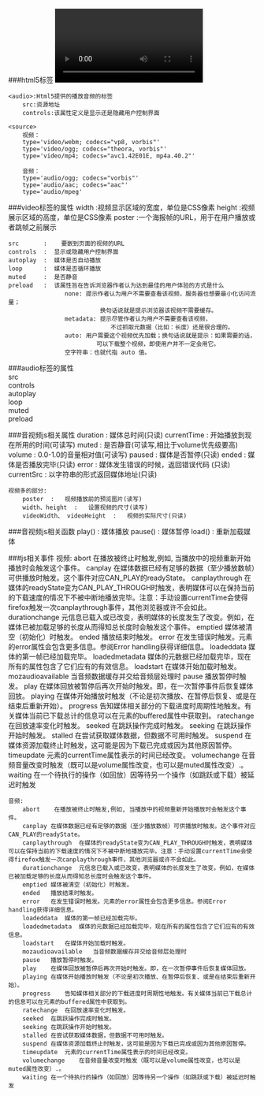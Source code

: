 ###html5标签
	<video>:Html5提供的播放视频的标签
		src:资源地址
		controls:该属性定义是显示还是隐藏用户控制界面
		
	<audio>:Html5提供的播放音频的标签
		src:资源地址
		controls:该属性定义是显示还是隐藏用户控制界面
		
	<source>
		视频：
		type='video/webm; codecs="vp8, vorbis"'
		type='video/ogg; codecs="theora, vorbis"'
		type='video/mp4; codecs="avc1.42E01E, mp4a.40.2"'
		
		音频：
		type='audio/ogg; codecs="vorbis"'
		type='audio/aac; codecs="aac"'
		type='audio/mpeg'
		

###video标签的属性
	width  :视频显示区域的宽度，单位是CSS像素
	height :视频展示区域的高度，单位是CSS像素
	poster :一个海报帧的URL，用于在用户播放或者跳帧之前展示
	
	src		  :	   要嵌到页面的视频的URL
	controls  :  显示或隐藏用户控制界面
	autoplay  :  媒体是否自动播放
	loop  	  :  媒体是否循环播放
	muted  	  :  是否静音
	preload   :  该属性旨在告诉浏览器作者认为达到最佳的用户体验的方式是什么
					none: 提示作者认为用户不需要查看该视频，服务器也想要最小化访问流量；
						      换句话说就是提示浏览器该视频不需要缓存。
					metadata: 提示尽管作者认为用户不需要查看该视频，
							     不过抓取元数据（比如：长度）还是很合理的。
					auto: 用户需要这个视频优先加载；换句话说就是提示：如果需要的话，
						     可以下载整个视频，即使用户并不一定会用它。
					空字符串：也就代指 auto 值。
					
###audio标签的属性	
	src		  
	controls  
	autoplay  
	loop  	  
	muted  	  
	preload   
	
	
###音视频js相关属性
	duration    :  媒体总时间(只读)
	currentTime :  开始播放到现在所用的时间(可读写)
	muted       :  是否静音(可读写,相比于volume优先级要高)
	volume      :  0.0-1.0的音量相对值(可读写)
	paused      :  媒体是否暂停(只读)
	ended       :  媒体是否播放完毕(只读)
	error       :  媒体发生错误的时候，返回错误代码 (只读)
	currentSrc  :  以字符串的形式返回媒体地址(只读)
	
	
	视频多的部分:
		poster  :   视频播放前的预览图片(读写)
		width、height  :   设置视频的尺寸(读写)
		videoWidth、 videoHeight  :   视频的实际尺寸(只读)


###音视频js相关函数
	play()  :  媒体播放
	pause()  :  媒体暂停
	load()  :  重新加载媒体


	
###js相关事件
	视频:
		abort	 在播放被终止时触发,例如, 当播放中的视频重新开始播放时会触发这个事件。
		canplay	在媒体数据已经有足够的数据（至少播放数帧）可供播放时触发。这个事件对应CAN_PLAY的readyState。
		canplaythrough	在媒体的readyState变为CAN_PLAY_THROUGH时触发，表明媒体可以在保持当前的下载速度的情况下不被中断地播放完毕。注意：手动设置currentTime会使得firefox触发一次canplaythrough事件，其他浏览器或许不会如此。
		durationchange	元信息已载入或已改变，表明媒体的长度发生了改变。例如，在媒体已被加载足够的长度从而得知总长度时会触发这个事件。
		emptied	媒体被清空（初始化）时触发。
		ended	播放结束时触发。
		error	在发生错误时触发。元素的error属性会包含更多信息。参阅Error handling获得详细信息。
		loadeddata	媒体的第一帧已经加载完毕。
		loadedmetadata	媒体的元数据已经加载完毕，现在所有的属性包含了它们应有的有效信息。
		loadstart	在媒体开始加载时触发。
		mozaudioavailable	当音频数据缓存并交给音频层处理时
		pause	播放暂停时触发。
		play	在媒体回放被暂停后再次开始时触发。即，在一次暂停事件后恢复媒体回放。
		playing	在媒体开始播放时触发（不论是初次播放、在暂停后恢复、或是在结束后重新开始）。
		progress	告知媒体相关部分的下载进度时周期性地触发。有关媒体当前已下载总计的信息可以在元素的buffered属性中获取到。
		ratechange	在回放速率变化时触发。
		seeked	在跳跃操作完成时触发。
		seeking	在跳跃操作开始时触发。
		stalled	在尝试获取媒体数据，但数据不可用时触发。
		suspend	在媒体资源加载终止时触发，这可能是因为下载已完成或因为其他原因暂停。
		timeupdate	元素的currentTime属性表示的时间已经改变。
		volumechange	在音频音量改变时触发（既可以是volume属性改变，也可以是muted属性改变）.。
		waiting	在一个待执行的操作（如回放）因等待另一个操作（如跳跃或下载）被延迟时触发

	音频:
		abort	 在播放被终止时触发,例如, 当播放中的视频重新开始播放时会触发这个事件。
		canplay	在媒体数据已经有足够的数据（至少播放数帧）可供播放时触发。这个事件对应CAN_PLAY的readyState。
		canplaythrough	在媒体的readyState变为CAN_PLAY_THROUGH时触发，表明媒体可以在保持当前的下载速度的情况下不被中断地播放完毕。注意：手动设置currentTime会使得firefox触发一次canplaythrough事件，其他浏览器或许不会如此。
		durationchange	元信息已载入或已改变，表明媒体的长度发生了改变。例如，在媒体已被加载足够的长度从而得知总长度时会触发这个事件。
		emptied	媒体被清空（初始化）时触发。
		ended	播放结束时触发。
		error	在发生错误时触发。元素的error属性会包含更多信息。参阅Error handling获得详细信息。
		loadeddata	媒体的第一帧已经加载完毕。
		loadedmetadata	媒体的元数据已经加载完毕，现在所有的属性包含了它们应有的有效信息。
		loadstart	在媒体开始加载时触发。
		mozaudioavailable	当音频数据缓存并交给音频层处理时
		pause	播放暂停时触发。
		play	在媒体回放被暂停后再次开始时触发。即，在一次暂停事件后恢复媒体回放。
		playing	在媒体开始播放时触发（不论是初次播放、在暂停后恢复、或是在结束后重新开始）。
		progress	告知媒体相关部分的下载进度时周期性地触发。有关媒体当前已下载总计的信息可以在元素的buffered属性中获取到。
		ratechange	在回放速率变化时触发。
		seeked	在跳跃操作完成时触发。
		seeking	在跳跃操作开始时触发。
		stalled	在尝试获取媒体数据，但数据不可用时触发。
		suspend	在媒体资源加载终止时触发，这可能是因为下载已完成或因为其他原因暂停。
		timeupdate	元素的currentTime属性表示的时间已经改变。
		volumechange	在音频音量改变时触发（既可以是volume属性改变，也可以是muted属性改变）.。
		waiting	在一个待执行的操作（如回放）因等待另一个操作（如跳跃或下载）被延迟时触发